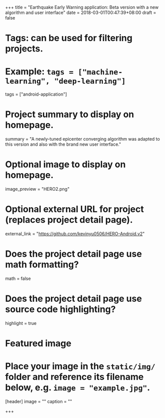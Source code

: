 +++
title = "Earthquake Early Warning application: Beta version with a new algorithm and user interface"
date = 2018-03-01T00:47:39+08:00
draft = false

# Tags: can be used for filtering projects.
# Example: `tags = ["machine-learning", "deep-learning"]`
tags = ["android-application"]

# Project summary to display on homepage.
summary = "A newly-tuned epicenter converging algorithm was adapted to this version and also with the brand new user interface."

# Optional image to display on homepage.
image_preview = "HERO2.png"

# Optional external URL for project (replaces project detail page).
external_link = "https://github.com/kevinyu0506/HERO-Android.v2"

# Does the project detail page use math formatting?
math = false

# Does the project detail page use source code highlighting?
highlight = true

# Featured image
# Place your image in the `static/img/` folder and reference its filename below, e.g. `image = "example.jpg"`.
[header]
image = ""
caption = ""

+++
